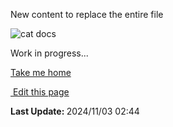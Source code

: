 New content to replace the entire file<section class="lesli-parche-working">
    <img alt="cat docs" src="/images/cats/dev.png" />
    <p>Work in progress...</p>
    <a href="/">Take me home</a>
</section>

<section class="lesli-markdown-info">
    <p><a target="blank" href="https://github.com/LesliTech/LesliSecurity/tree/master/docs/configuration.md"><i class="ri-external-link-fill"></i>&nbsp;Edit this page</a><p/>
    <p><b>Last Update: </b>2024/11/03 02:44</p>
</section>

<!-- This code was automatically generated -->
<!-- to update this docs please run rake docs:build -->

